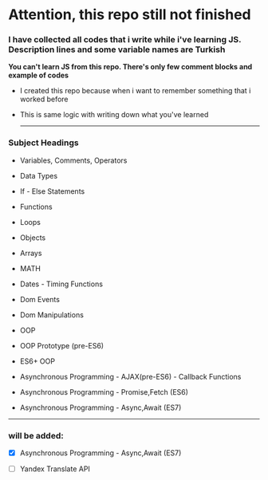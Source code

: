 

# Attention, this repo still not finished

  

### I have collected all codes that i write while i've learning JS. Description lines and some variable names are Turkish

  

**You can't learn JS from this repo. There's only few comment blocks and example of codes**

  

* I created this repo because when i want to remember something that i worked before

  

* This is same logic with writing down what you've learned

  ---

### Subject Headings

  

* Variables, Comments, Operators

* Data Types

* If - Else Statements

* Functions

* Loops

* Objects

* Arrays

* MATH

* Dates - Timing Functions

* Dom Events

* Dom Manipulations

* OOP

* OOP Prototype (pre-ES6)

* ES6+ OOP

* Asynchronous Programming - AJAX(pre-ES6) - Callback Functions

* Asynchronous Programming - Promise,Fetch (ES6)

* Asynchronous Programming - Async,Await (ES7)



---
### will be added:


 * [x] Asynchronous Programming - Async,Await (ES7)
 * [ ] Yandex Translate API

 
